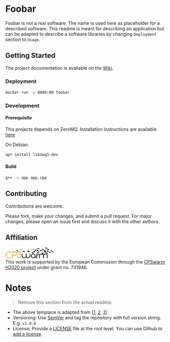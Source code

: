 # Foobar
<!-- Short description of the project. -->

Foobar is not a real software. The name is used here as placeholder for a described software. This readme is meant for describing an application but can be adapted to describe a software libraries by changing `Deployment` section to `Usage`. 

## Getting Started
<!-- Instruction to make the project up and running. -->

The project documentation is available on the [Wiki](https://github.com/cpswarm/template/wiki).

### Deployment
<!-- Deployment/Installation instructions. If this is software library, change this section to "Usage" and give usage examples -->

```bash
docker run -p 8080:80 foobar
```

### Development
<!-- Developer instructions. -->

#### Prerequisite
This projects depends on ZeroMQ. Installation instructions are available [here](http://zeromq.org/intro:get-the-software)

On Debian:
```bash
apt install libzmq3-dev
```

#### Build

```bash
g++ -o app app.cpp
```

## Contributing
Contributions are welcome. 

Please fork, make your changes, and submit a pull request. For major changes, please open an issue first and discuss it with the other authors.

## Affiliation
![CPSwarm](https://github.com/cpswarm/template/raw/master/cpswarm.png)  
This work is supported by the European Commission through the [CPSwarm H2020 project](https://cpswarm.eu) under grant no. 731946.

# Notes
> Remove this section from the actual readme.

* The above templace is adapted from [[1](https://www.makeareadme.com), [2](https://gist.github.com/PurpleBooth/109311bb0361f32d87a2), [3](https://github.com/dbader/readme-template)].
* Versioning: Use [SemVer](http://semver.org/) and tag the repository with full version string. E.g. `v1.0.0`
* License: Provide a [LICENSE](LICENSE) file at the root level. You can use Github to [add a license](https://help.github.com/en/articles/adding-a-license-to-a-repository).
